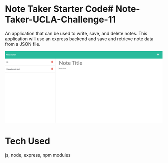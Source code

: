 # Note Taker Starter Code# Note-Taker-UCLA-Challenge-11
An application that can be used to write, save, and delete notes. This application will use an express backend and save and retrieve note data from a JSON file.

![bg-showcase-3](example.png)



# Tech Used
js, node, express, npm modules